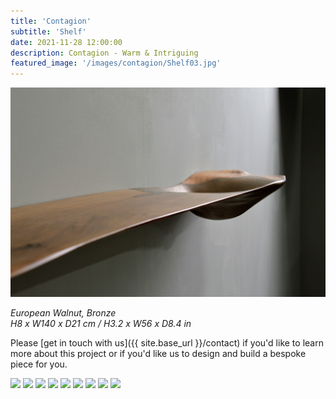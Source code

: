 ```yaml
---
title: 'Contagion'
subtitle: 'Shelf'
date: 2021-11-28 12:00:00
description: Contagion - Warm & Intriguing
featured_image: '/images/contagion/Shelf03.jpg'
---
```


![](/images/contagion/Shelf03.jpg)

*European Walnut, Bronze*<br>
*H8 x W140 x D21 cm / H3.2 x W56 x D8.4 in*<br>

Please [get in touch with us]({{ site.base_url }}/contact) if you'd like to learn more about this project or if you'd like us to design and build a bespoke piece for you.

<div class="gallery" data-columns="3">
	<img src="/images/contagion/Shelf01.jpg">
	<img src="/images/contagion/Shelf02.jpg">
	<img src="/images/contagion/Shelf04.jpg">
	<img src="/images/contagion/Shelf05.jpg">
	<img src="/images/contagion/Shelf07.jpg">
	<img src="/images/contagion/Shelf08.jpg">
	<img src="/images/contagion/Shelf09.jpg">
	<img src="/images/contagion/Shelf10.jpg">
	<img src="/images/contagion/Shelf11.jpg">
</div>
